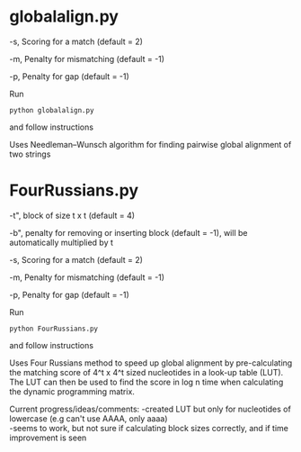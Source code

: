 # globalalign.py
-s, Scoring for a match (default = 2)  

-m, Penalty for mismatching (default = -1) 

-p, Penalty for gap (default = -1)  


Run
```
python globalalign.py
```
and follow instructions

Uses Needleman–Wunsch algorithm for finding pairwise global alignment of two strings

# FourRussians.py

-t", block of size t x t (default = 4)  

-b", penalty for removing or inserting block (default = -1), will be automatically multiplied by t

-s, Scoring for a match (default = 2)

-m, Penalty for mismatching (default = -1)

-p, Penalty for gap (default = -1)

Run
```
python FourRussians.py
```
and follow instructions

Uses Four Russians method to speed up global alignment by pre-calculating the matching score of 4^t x 4^t sized nucleotides in a look-up table (LUT). The LUT can then be used to find the score in log n time when calculating the dynamic programming matrix.

Current progress/ideas/comments:
-created LUT but only for nucleotides of lowercase (e.g can't use AAAA, only aaaa)  
-seems to work, but not sure if calculating block sizes correctly, and if time improvement is seen
